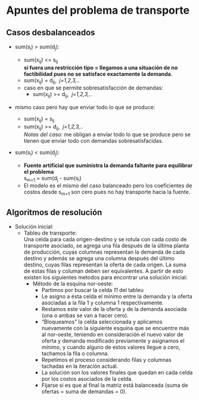
# Apuntes del problema de transporte

## Casos desbalanceados

- sum(s<sub>i</sub>) > sum(d<sub>j</sub>):
	- sum(x<sub>ij</sub>) <= s<sub>ij</sub> <br>**si fuera una restricción tipo = llegamos a una situación de no factibilidad pues no se satisface exactamente la demanda.**</br>
	- sum(x<sub>ij</sub>) = d<sub>ij</sub>,&nbsp; *j=1,2,3,..*
	- caso en que se permite sobresatisfacción de demandas:
		- sum(x<sub>ij</sub>) >= d<sub>ij</sub>,&nbsp; *j=1,2,3,..*

- mismo caso pero hay que enviar todo lo que se produce:
	- sum(x<sub>ij</sub>) = s<sub>ij</sub>
	- sum(x<sub>ij</sub>) >= d<sub>ij</sub>,&nbsp; *j=1,2,3,..*<br>
*Notas del caso*: me obligan a enviar todo lo que se produce pero se tienen que enviar todo con demandas sobresatisfacidas.</br>

- sum(s<sub>i</sub>) < sum(d<sub>j</sub>):
	- **Fuente artificial que suministra la demanda faltante para equilibrar el problema** <br>
s<sub>m+1</sub> = sum(d<sub>j</sub> - sum(s<sub>i</sub>)</br>
	- El modelo es el mismo del caso balanceado pero los coeficientes de costos desde s<sub>m+1</sub> son cero pues no hay transporte hacia la fuente.

## Algoritmos de resolución

- Solución inicial:
	- Tableu de transporte: <br>
Una celda para cada origen-destino y se rotula con cada costo de transporte asociado, se agrega una fila después de la última planta de producción, cuyas columnas representan la demanda de cada destino y además se agrega una columna después del último destino, cuyas filas representan la oferta de cada origen. La suma de estas filas y columan deben ser equivalentes. A partir de esto existen los siguientes metodos para encontrar una solución inicial:</br>
		- Método de la esquina nor-oeste:
			- Partimos por buscar la celda *11* del tableu
			- Le asigno a ésta celda el mínimo entre la demanda y la oferta asociadas a la fila 1 y columna 1 respectivamente.
			- Restamos este valor de la oferta y de la demanda asociada (una o ambas se van a hacer cero).
			- <q>Bloqueamos</q> la celda seleccionada y aplicamos nuevamente con la siguiente esquina que se encuentre más al nor-oeste, teniendo en consideración el nuevo valor de oferta y demanda modificado previamente y asignamos el mínimo, y cuando alguno de estos valores llegue a cero, tachamos la fila o columna. 
			- Repetimos el proceso considerando filas y columnas tachadas en la iteración actuál.
			- La solución son los valores finales que quedan en cada celda por los costos asociados de la celda.
			- Fijarse si es que al final la matriz está balanceada (suma de ofertas = suma de demandas = 0).
